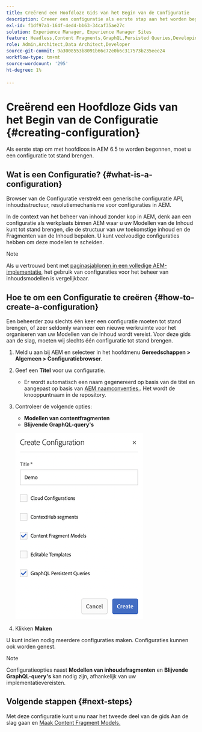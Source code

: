 ```yaml
---
title: Creërend een Hoofdloze Gids van het Begin van de Configuratie
description: Creeer een configuratie als eerste stap aan het worden begonnen met hoofdloze in AEM 6.5.
exl-id: f1df97a1-164f-4ed4-bb63-34caf35ae27c
solution: Experience Manager, Experience Manager Sites
feature: Headless,Content Fragments,GraphQL,Persisted Queries,Developing
role: Admin,Architect,Data Architect,Developer
source-git-commit: 9a3008553b8091b66c72e0b6c317573b235eee24
workflow-type: tm+mt
source-wordcount: '295'
ht-degree: 1%

---
```


# Creërend een Hoofdloze Gids van het Begin van de Configuratie {#creating-configuration}

Als eerste stap om met hoofdloos in AEM 6.5 te worden begonnen, moet u een configuratie tot stand brengen.

## Wat is een Configuratie? {#what-is-a-configuration}

Browser van de Configuratie verstrekt een generische configuratie API, inhoudsstructuur, resolutiemechanisme voor configuraties in AEM.

In de context van het beheer van inhoud zonder kop in AEM, denk aan een configuratie als werkplaats binnen AEM waar u uw Modellen van de Inhoud kunt tot stand brengen, die de structuur van uw toekomstige inhoud en de Fragmenten van de Inhoud bepalen. U kunt veelvoudige configuraties hebben om deze modellen te scheiden.

>[!NOTE]
>
>Als u vertrouwd bent met [paginasjablonen in een volledige AEM-implementatie,](/help/sites-authoring/templates.md) het gebruik van configuraties voor het beheer van inhoudsmodellen is vergelijkbaar.

## Hoe te om een Configuratie te creëren {#how-to-create-a-configuration}

Een beheerder zou slechts één keer een configuratie moeten tot stand brengen, of zeer seldomly wanneer een nieuwe werkruimte voor het organiseren van uw Modellen van de Inhoud wordt vereist. Voor deze gids aan de slag, moeten wij slechts één configuratie tot stand brengen.

1. Meld u aan bij AEM en selecteer in het hoofdmenu **Gereedschappen > Algemeen > Configuratiebrowser**.
1. Geef een **Titel** voor uw configuratie.
   * Er wordt automatisch een naam gegenereerd op basis van de titel en aangepast op basis van [AEM naamconventies.](/help/sites-developing/naming-conventions.md). Het wordt de knooppuntnaam in de repository.
1. Controleer de volgende opties:
   * **Modellen van contentfragmenten**
   * **Blijvende GraphQL-query&#39;s**

   ![Configuratie maken](assets/create-configuration.png)

1. Klikken **Maken**

U kunt indien nodig meerdere configuraties maken. Configuraties kunnen ook worden genest.

>[!NOTE]
>
>Configuratieopties naast **Modellen van inhoudsfragmenten** en **Blijvende GraphQL-query&#39;s** kan nodig zijn, afhankelijk van uw implementatievereisten.

## Volgende stappen {#next-steps}

Met deze configuratie kunt u nu naar het tweede deel van de gids Aan de slag gaan en [Maak Content Fragment Models.](create-content-model.md)

<!--
>[!TIP]
>
>For complete details about the Configuration Browser, [see the Configuration Browser documentation.](/help/sites-developing/configurations.md)
-->
